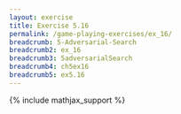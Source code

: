 ```yaml
---
layout: exercise
title: Exercise 5.16
permalink: /game-playing-exercises/ex_16/
breadcrumb: 5-Adversarial-Search
breadcrumb2: ex_16
breadcrumb3: 5adversarialSearch
breadcrumb4: ch5ex16
breadcrumb5: ex5.16
---
```


{% include mathjax_support %}

